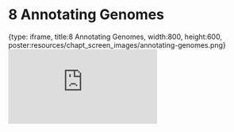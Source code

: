# 8 Annotating Genomes
 
{type: iframe, title:8 Annotating Genomes, width:800, height:600, poster:resources/chapt_screen_images/annotating-genomes.png}
![](https://hutchdatascience.org/Choosing_Genomics_Tools/no_toc/annotating-genomes.html)
 

 
